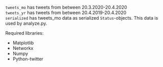 `tweets_mo` has tweets from between 20.3.2020-20.4.2020    
`tweets_yr` has tweets from between 20.4.2019-20.4.2020    
`serialized` has tweets_mo data as serialized `Status`-objects. This data is used by analyze.py.

Required libraries:
- Matplotlib
- Networkx
- Numpy
- Python-twitter
